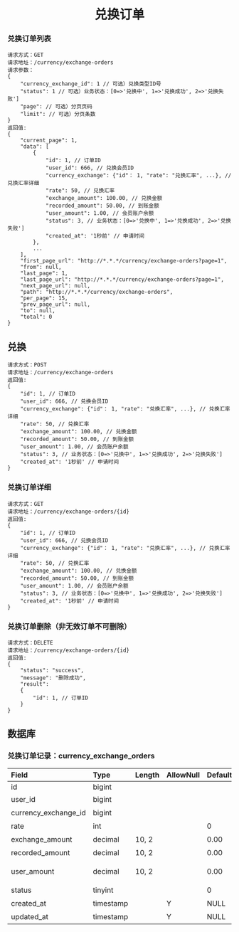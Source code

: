 <h1 align="center">兑换订单</h1>

### 兑换订单列表
```
请求方式：GET
请求地址：/currency/exchange-orders
请求参数：
{
    "currency_exchange_id": 1 // 可选）兑换类型ID号
    "status": 1 // 可选）业务状态：[0=>'兑换中', 1=>'兑换成功', 2=>'兑换失败']
    "page": // 可选）分页页码
    "limit": // 可选）分页条数
}
返回值:
{
    "current_page": 1,
    "data": [
        {
            "id": 1, // 订单ID
            "user_id": 666, // 兑换会员ID
            "currency_exchange": {"id"： 1, "rate": "兑换汇率", ...}, // 兑换汇率详细
            "rate": 50, // 兑换汇率
            "exchange_amount": 100.00, // 兑换金额
            "recorded_amount": 50.00, // 到账金额
            "user_amount": 1.00, // 会员账户余额
            "status": 3, // 业务状态：[0=>'兑换中', 1=>'兑换成功', 2=>'兑换失败']
            "created_at": '1秒前' // 申请时间
        },
        ...
    ],
    "first_page_url": "http://*.*.*/currency/exchange-orders?page=1",
    "from": null,
    "last_page": 1,
    "last_page_url": "http://*.*.*/currency/exchange-orders?page=1",
    "next_page_url": null,
    "path": "http://*.*.*/currency/exchange-orders",
    "per_page": 15,
    "prev_page_url": null,
    "to": null,
    "total": 0
}
```

## 兑换
```
请求方式：POST
请求地址：/currency/exchange-orders
返回值:
{
    "id": 1, // 订单ID
    "user_id": 666, // 兑换会员ID
    "currency_exchange": {"id"： 1, "rate": "兑换汇率", ...}, // 兑换汇率详细
    "rate": 50, // 兑换汇率
    "exchange_amount": 100.00, // 兑换金额
    "recorded_amount": 50.00, // 到账金额
    "user_amount": 1.00, // 会员账户余额
    "status": 3, // 业务状态：[0=>'兑换中', 1=>'兑换成功', 2=>'兑换失败']
    "created_at": '1秒前' // 申请时间
}
```

### 兑换订单详细
```
请求方式：GET
请求地址：/currency/exchange-orders/{id}
返回值:
{
    "id": 1, // 订单ID
    "user_id": 666, // 兑换会员ID
    "currency_exchange": {"id"： 1, "rate": "兑换汇率", ...}, // 兑换汇率详细
    "rate": 50, // 兑换汇率
    "exchange_amount": 100.00, // 兑换金额
    "recorded_amount": 50.00, // 到账金额
    "user_amount": 1.00, // 会员账户余额
    "status": 3, // 业务状态：[0=>'兑换中', 1=>'兑换成功', 2=>'兑换失败']
    "created_at": '1秒前' // 申请时间
}
```

### 兑换订单删除（非无效订单不可删除）
```
请求方式：DELETE
请求地址：/currency/exchange-orders/{id}
返回值:
{
    "status": "success",
    "message": "删除成功",
    "result": 
    {
        "id": 1, // 订单ID
    }
}
```


## 数据库

### 兑换订单记录：currency_exchange_orders

| Field                 | Type      | Length    | AllowNull | Default   | Comment       |
| :----                 | :----     | :----     | :----     | :----     | :----         |
| id                    | bigint    |           |           |           |               |
| user_id               | bigint    |           |           |           | 兑换会员       |
| currency_exchange_id  | bigint    |           |           |           | 兑换类型       |
| rate                  | int       |           |           | 0         | 兑换汇率       |
| exchange_amount       | decimal   | 10, 2     |           | 0.00      | 兑换金额       |
| recorded_amount       | decimal   | 10, 2     |           | 0.00      | 到账金额       |
| user_amount           | decimal   | 10, 2     |           | 0.00      | 会员账户金额    |
| status                | tinyint   |           |           | 0         | 兑换状态       |
| created_at            | timestamp |           | Y         | NULL      | 创建时间       |
| updated_at            | timestamp |           | Y         | NULL      | 更新时间       |
